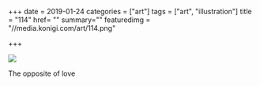 +++
date = 2019-01-24
categories = ["art"]
tags = ["art", "illustration"]
title = "114"
href= ""
summary=""
featuredimg = "//media.konigi.com/art/114.png"

+++

<img src="//media.konigi.com/art/114.png" />

The opposite of love
